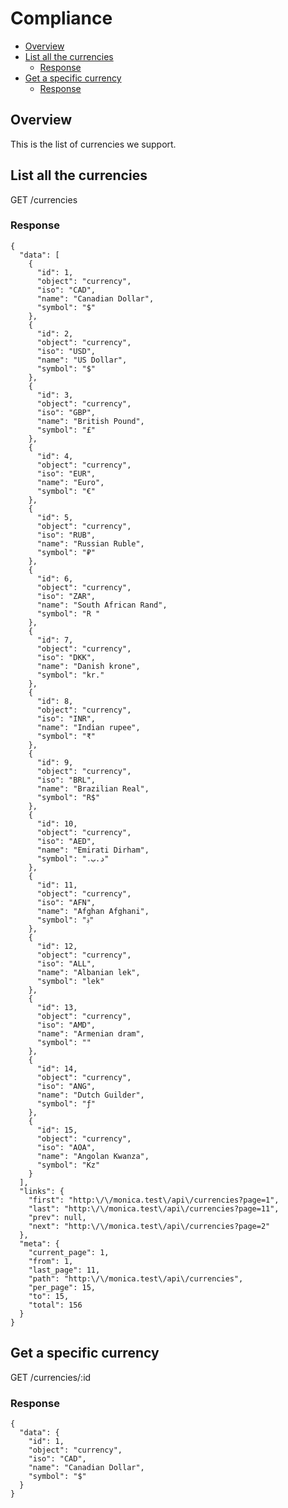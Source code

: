# Compliance

<!-- TOC -->

- [Overview](#overview)
- [List all the currencies](#list-all-the-currencies)
    - [Response](#response)
- [Get a specific currency](#get-a-specific-currency)
    - [Response](#response-1)

<!-- /TOC -->

<a id="markdown-overview" name="overview"></a>
## Overview

This is the list of currencies we support.

<a id="markdown-list-all-the-currencies" name="list-all-the-currencies"></a>
## List all the currencies

<span class="url">
  GET /currencies
</span>

<a id="markdown-response" name="response"></a>
### Response

<pre><code class="json">{
  "data": [
    {
      "id": 1,
      "object": "currency",
      "iso": "CAD",
      "name": "Canadian Dollar",
      "symbol": "$"
    },
    {
      "id": 2,
      "object": "currency",
      "iso": "USD",
      "name": "US Dollar",
      "symbol": "$"
    },
    {
      "id": 3,
      "object": "currency",
      "iso": "GBP",
      "name": "British Pound",
      "symbol": "£"
    },
    {
      "id": 4,
      "object": "currency",
      "iso": "EUR",
      "name": "Euro",
      "symbol": "€"
    },
    {
      "id": 5,
      "object": "currency",
      "iso": "RUB",
      "name": "Russian Ruble",
      "symbol": "₽"
    },
    {
      "id": 6,
      "object": "currency",
      "iso": "ZAR",
      "name": "South African Rand",
      "symbol": "R "
    },
    {
      "id": 7,
      "object": "currency",
      "iso": "DKK",
      "name": "Danish krone",
      "symbol": "kr."
    },
    {
      "id": 8,
      "object": "currency",
      "iso": "INR",
      "name": "Indian rupee",
      "symbol": "₹"
    },
    {
      "id": 9,
      "object": "currency",
      "iso": "BRL",
      "name": "Brazilian Real",
      "symbol": "R$"
    },
    {
      "id": 10,
      "object": "currency",
      "iso": "AED",
      "name": "Emirati Dirham",
      "symbol": ".د.ب"
    },
    {
      "id": 11,
      "object": "currency",
      "iso": "AFN",
      "name": "Afghan Afghani",
      "symbol": "؋"
    },
    {
      "id": 12,
      "object": "currency",
      "iso": "ALL",
      "name": "Albanian lek",
      "symbol": "lek"
    },
    {
      "id": 13,
      "object": "currency",
      "iso": "AMD",
      "name": "Armenian dram",
      "symbol": ""
    },
    {
      "id": 14,
      "object": "currency",
      "iso": "ANG",
      "name": "Dutch Guilder",
      "symbol": "ƒ"
    },
    {
      "id": 15,
      "object": "currency",
      "iso": "AOA",
      "name": "Angolan Kwanza",
      "symbol": "Kz"
    }
  ],
  "links": {
    "first": "http:\/\/monica.test\/api\/currencies?page=1",
    "last": "http:\/\/monica.test\/api\/currencies?page=11",
    "prev": null,
    "next": "http:\/\/monica.test\/api\/currencies?page=2"
  },
  "meta": {
    "current_page": 1,
    "from": 1,
    "last_page": 11,
    "path": "http:\/\/monica.test\/api\/currencies",
    "per_page": 15,
    "to": 15,
    "total": 156
  }
}</code></pre>

<a id="markdown-get-a-specific-currency" name="get-a-specific-currency"></a>
## Get a specific currency

<span class="url">
  GET /currencies/:id
</span>

<a id="markdown-response-1" name="response-1"></a>
### Response

<pre><code class="json">{
  "data": {
    "id": 1,
    "object": "currency",
    "iso": "CAD",
    "name": "Canadian Dollar",
    "symbol": "$"
  }
}</code></pre>
